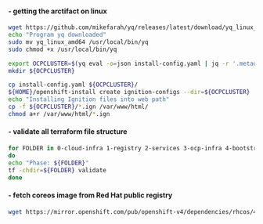 #### - getting the arctifact on linux
```bash
wget https://github.com/mikefarah/yq/releases/latest/download/yq_linux_amd64
echo "Program yq downloaded"
sudo mv yq_linux_amd64 /usr/local/bin/yq
sudo chmod +x /usr/local/bin/yq

export OCPCLUSTER=$(yq eval -o=json install-config.yaml | jq -r '.metadata.name')
mkdir ${OCPCLUSTER}

cp install-config.yaml ${OCPCLUSTER}/
${HOME}/openshift-install create ignition-configs --dir=${OCPCLUSTER} 
echo "Installing Ignition files into web path"
cp -f ${OCPCLUSTER}/*.ign /var/www/html/
chmod a+r /var/www/html/*.ign
```

#### - validate all terraform file structure
```bash
for FOLDER in 0-cloud-infra 1-registry 2-services 3-ocp-infra 4-bootstrap 5-master 6-worker
do
echo "Phase: ${FOLDER}"
tf -chdir=${FOLDER} validate
done
```

#### - fetch coreos image from Red Hat public registry
```bash
wget https://mirror.openshift.com/pub/openshift-v4/dependencies/rhcos/4.17/latest/rhcos-qemu.x86_64.qcow2.gz
```
